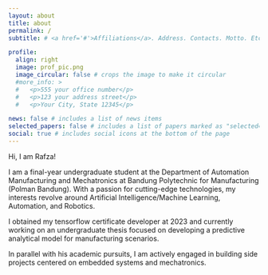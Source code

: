 ```yaml
---
layout: about
title: about
permalink: /
subtitle: # <a href='#'>Affiliations</a>. Address. Contacts. Motto. Etc.

profile:
  align: right
  image: prof_pic.png
  image_circular: false # crops the image to make it circular
  #more_info: >
  #   <p>555 your office number</p>
  #   <p>123 your address street</p>
  #   <p>Your City, State 12345</p>

news: false # includes a list of news items
selected_papers: false # includes a list of papers marked as "selected={true}"
social: true # includes social icons at the bottom of the page
---
```


Hi, I am Rafza!


I am a final-year undergraduate student at the Department of Automation Manufacturing and Mechatronics at Bandung Polytechnic for Manufacturing (Polman Bandung). With a passion for cutting-edge technologies, my interests revolve around Artificial Intelligence/Machine Learning, Automation, and Robotics.

I obtained my tensorflow certificate developer at 2023 and currently working on an undergraduate thesis focused on developing a predictive analytical model for manufacturing scenarios.

In parallel with his academic pursuits, I am actively engaged in building side projects centered on embedded systems and mechatronics.